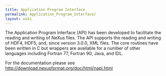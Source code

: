 ```yaml
---
title: Application Program Interface
permalink: Application_Program_Interface/
layout: wiki
---
```


The Application Program Interface (API) has been developed to facilitate
the reading and writing of NeXus files. The API supports the reading and
writing of HDF4, HDF5, and, since version 3.0.0, XML files. The core
routines have been written in C but wrappers are available for a number
of other languages including Fortran 77, Fortran 90, Java, and IDL.

For the documentation please see
<http://download.nexusformat.org/doc/html/napi.html>
